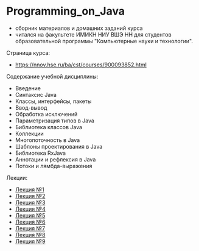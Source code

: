 # Programming_on_Java
* сборник материалов и домашних заданий курса
* читался на факультете ИМИКН НИУ ВШЭ НН для студентов образовательной программы "Компьютерные науки и технологии".

Страница курса:
* https://nnov.hse.ru/ba/cst/courses/900093852.html

Содержание учебной дисциплины:
* Введение
* Синтаксис Java
* Классы, интерфейсы, пакеты
* Ввод-вывод
* Обработка исключений
* Параметризация типов в Java
* Библиотека классов Java
* Коллекции
* Многопоточность в Java
* Шаблоны проектирования в Java
* Библиотека RxJava
* Аннотации и рефлексия в Java
* Потоки и лямбда-выражения

Лекции:
* [Лекция №1](/Lectures/Lecture%201.%20Intro.pptx)
* [Лекция №2](/Lectures/Lecture%202.%20Syntax.pptx)
* [Лекция №3](/Lectures/Lecture%203.%20Classes.pptx)
* [Лекция №4](/Lectures/Lecture%204.%20Exceptions.pptx)
* [Лекция №5](/Lectures/Lecture%205.%20Console%20IO.pptx)
* [Лекция №6](/Lectures/Lecture%206.%20Library.pptx)
* [Лекция №7](/Lectures/Lecture%207.%20Generics.pptx)
* [Лекция №8](/Lectures/Lecture%208.%20Collections.pptx)
* [Лекция №9](/Lectures/Lecture%209.%20Networking.pptx)